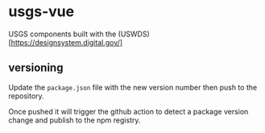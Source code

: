 # usgs-vue

USGS components built with the (USWDS)[https://designsystem.digital.gov/]

## versioning

Update the `package.json` file with the new version number then push to the repository.

Once pushed it will trigger the github action to detect a package version change and publish to the npm registry.
